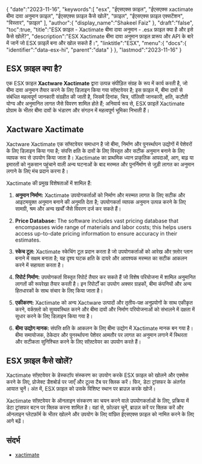 {
   "date":"2023-11-16",
   "keywords":[
"esx",
"ईएसएक्स फ़ाइल",
"ईएसएक्स xactimate बीमा दावा अनुमान फ़ाइल",
"ईएसएक्स फ़ाइल कैसे खोलें",
"फ़ाइल",
"ईएसएक्स फ़ाइल एक्सटेंशन",
"विस्तार",
"फ़ाइल"
],
   "author":{
      "display_name":"Shakeel Faiz"
},
   "draft":"false",
   "toc":true,
   "title":"ESX फ़ाइल - Xactimate बीमा दावा अनुमान - .esx फ़ाइल क्या है और इसे कैसे खोलें?",
   "description":"ESX Xactimate बीमा दावा अनुमान फ़ाइल प्रारूप और API के बारे में जानें जो ESX फ़ाइलें बना और खोल सकते हैं।",
   "linktitle":"ESX",
   "menu":{
      "docs":{
         "identifier":"data-esx-hi",
         "parent":"data"
}
},
   "lastmod":"2023-11-16"
}

## ESX फ़ाइल क्या है?

एक ESX फ़ाइल **Xactware Xactimate** द्वारा उत्पन्न संपीड़ित संग्रह के रूप में कार्य करती है, जो बीमा दावा अनुमान तैयार करने के लिए डिज़ाइन किया गया सॉफ़्टवेयर है; इस फ़ाइल में, बीमा दावों से संबंधित महत्वपूर्ण जानकारी संग्रहीत की जाती है, जिसमें दिनांक, चित्र, पॉलिसी जानकारी, क्षति, कटौती योग्य और अनुमानित लागत जैसे विवरण शामिल होते हैं; अनिवार्य रूप से, ESX फ़ाइलें Xactimate प्रोग्राम के भीतर बीमा दावों के भंडारण और संगठन में महत्वपूर्ण भूमिका निभाती हैं।

## Xactware Xactimate

Xactware Xactimate एक सॉफ्टवेयर समाधान है जो बीमा, निर्माण और पुनर्स्थापन उद्योगों में पेशेवरों के लिए डिज़ाइन किया गया है; संपत्ति क्षति के दावों के लिए विस्तृत और सटीक अनुमान बनाने के लिए व्यापक रूप से उपयोग किया जाता है। Xactimate का प्राथमिक ध्यान प्राकृतिक आपदाओं, आग, बाढ़ या इमारतों को नुकसान पहुंचाने वाली अन्य घटनाओं के बाद मरम्मत और पुनर्निर्माण से जुड़ी लागत का अनुमान लगाने के लिए मंच प्रदान करना है।

Xactimate की प्रमुख विशेषताओं में शामिल हैं:

1.  **अनुमान निर्माण:** Xactimate उपयोगकर्ताओं को निर्माण और मरम्मत लागत के लिए सटीक और आइटमयुक्त अनुमान बनाने की अनुमति देता है; उपयोगकर्ता व्यापक अनुमान उत्पन्न करने के लिए सामग्री, श्रम और अन्य खर्चों जैसे विवरण दर्ज कर सकते हैं।
    
2.  **Price Database:** The software includes vast pricing database that encompasses wide range of materials and labor costs; this helps users access up-to-date pricing information to ensure accuracy in their estimates.
    
3.  **स्केच टूल:** Xactimate स्केचिंग टूल प्रदान करता है जो उपयोगकर्ताओं को आरेख और फ़्लोर प्लान बनाने में सक्षम बनाता है; यह दृश्य घटक क्षति के दायरे और आवश्यक मरम्मत का सटीक आकलन करने में सहायता करता है।
    
4.  **रिपोर्ट निर्माण:** उपयोगकर्ता विस्तृत रिपोर्ट तैयार कर सकते हैं जो विशेष परियोजना में शामिल अनुमानित लागतों की रूपरेखा तैयार करती है। इन रिपोर्टों का उपयोग अक्सर ग्राहकों, बीमा कंपनियों और अन्य हितधारकों के साथ संचार के लिए किया जाता है।
    
5.  **एकीकरण:** Xactimate को अन्य Xactware उत्पादों और तृतीय-पक्ष अनुप्रयोगों के साथ एकीकृत करने, वर्कफ़्लो को सुव्यवस्थित करने और बीमा दावों और निर्माण परियोजनाओं को संभालने में दक्षता में सुधार करने के लिए डिज़ाइन किया गया है।
    
6.  **बीमा उद्योग मानक:** संपत्ति क्षति के आकलन के लिए बीमा उद्योग में Xactimate मानक बन गया है। बीमा समायोजक, ठेकेदार और पुनर्स्थापना पेशेवर आमतौर पर लागत का अनुमान लगाने में स्थिरता और सटीकता सुनिश्चित करने के लिए सॉफ़्टवेयर का उपयोग करते हैं।

## ESX फ़ाइल कैसे खोलें?

Xactimate सॉफ़्टवेयर के डेस्कटॉप संस्करण का उपयोग करके ESX फ़ाइल को खोलने और एक्सेस करने के लिए, प्रोजेक्ट डैशबोर्ड पर जाएँ और टूल्स टैब पर क्लिक करें। फिर, डेटा ट्रांसफर के अंतर्गत आयात चुनें। अंत में, ESX फ़ाइल को उसके विशिष्ट स्थान पर ब्राउज़ करके खोजें।

Xactimate सॉफ़्टवेयर के ऑनलाइन संस्करण का चयन करने वाले उपयोगकर्ताओं के लिए, प्रक्रिया में डेटा ट्रांसफर बटन पर क्लिक करना शामिल है। वहां से, फ़ोल्डर चुनें, ब्राउज़ करें पर क्लिक करें और ऑनलाइन प्लेटफ़ॉर्म के भीतर खोलने और उपयोग के लिए वांछित ईएसएक्स फ़ाइल को नामित करने के लिए आगे बढ़ें।

## संदर्भ
* [xactimate](https://www.verisk.com/insurance/products/xactimate/)


